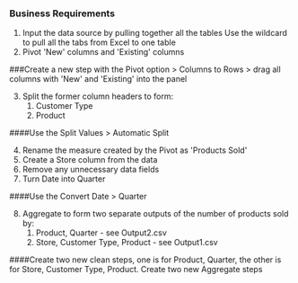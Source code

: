 
### Business Requirements

  1. Input the data source by pulling together all the tables
Use the wildcard to pull all the tabs from Excel to one table
  2. Pivot 'New' columns and 'Existing' columns

###Create a new step with the Pivot option > Columns to Rows > drag all columns with 'New' and 'Existing' into the panel

  3. Split the former column headers to form:
     1. Customer Type
     2. Product
   
####Use the Split Values > Automatic Split

  4. Rename the measure created by the Pivot as 'Products Sold'
  5. Create a Store column from the data
  6. Remove any unnecessary data fields
  7. Turn Date into Quarter

####Use the Convert Date > Quarter

  8. Aggregate to form two separate outputs of the number of products sold by: 
     1. Product, Quarter - see Output2.csv
     2. Store, Customer Type, Product - see Output1.csv

####Create two new clean steps, one is for Product, Quarter, the other is for Store, Customer Type, Product. Create two new Aggregate steps 
 

